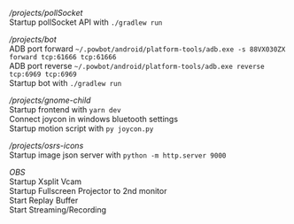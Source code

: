 _/projects/pollSocket_ \
Startup pollSocket API with `./gradlew run`

_/projects/bot_ \
ADB port forward `~/.powbot/android/platform-tools/adb.exe -s 88VX030ZX forward tcp:61666 tcp:61666` \
ADB port reverse `~/.powbot/android/platform-tools/adb.exe reverse tcp:6969 tcp:6969` \
Startup bot with `./gradlew run`

_/projects/gnome-child_ \
Startup frontend with `yarn dev` \
Connect joycon in windows bluetooth settings \
Startup motion script with `py joycon.py`

_/projects/osrs-icons_ \
Startup image json server with `python -m http.server 9000`

_OBS_ \
Startup Xsplit Vcam \
Startup Fullscreen Projector to 2nd monitor \
Start Replay Buffer \
Start Streaming/Recording
